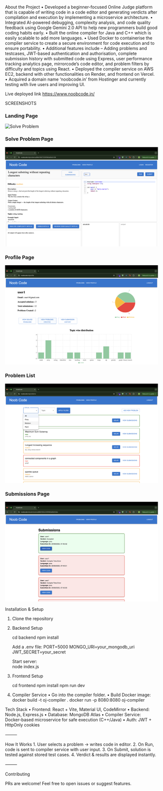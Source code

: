 About the Project
• Developed a beginner-focused Online Judge platform that is capable of writing
code in a code editor and generating verdicts after compilation and execution
by implementing a microservice architecture.
• Integrated AI-powered debugging, complexity analysis, and code quality
feedback using Google Gemini 2.0 API to help new programmers build good
coding habits early.
• Built the online compiler for Java and C++ which is easily scalable to add
more languages.
• Used Docker to containerise the compiler service to create a secure
environment for code execution and to ensure portability.
• Additional features include – Adding problems and testcases, JWT-based
authentication and authorisation, complete submission history with submitted
code using Express, user performance tracking analytics page, mirrorcode’s
code editor, and problem filters by difficulty and topics using React.
• Deployed the compiler service on AWS EC2, backend with other functionalities
on Render, and frontend on Vercel.
• Acquired a domain name ‘noobcode.in’ from Hostinger and currently testing
with live users and improving UI.

Live deployed link
https://www.noobcode.in/

SCREENSHOTS

### Landing Page
![Solve Problem](./screenshots/landing.png)

### Solve Problem Page
![Solve Problem](./screenshots/solveProblem.png)

### Profile Page
![Solve Problem](./screenshots/profile.png)

### Problem List
![Problem List](./screenshots/problemList.png)

### Submissions Page
![Submissions](./screenshots/submissions.png)


Installation & Setup

1. Clone the repository

2. Backend Setup

    cd backend
    npm install

    Add a .env file:
        PORT=5000
        MONGO_URI=your_mongodb_uri
        JWT_SECRET=your_secret

    Start server:   
    node index.js

3. Frontend Setup

    cd frontend
    npm install
    npm run dev

4. Compiler Service
	•	Go into the compiler folder.
	•	Build Docker image:
            docker build -t oj-compiler .
            docker run -p 8080:8080 oj-compiler




Tech Stack
	•	Frontend: React + Vite, Material UI, CodeMirror
	•	Backend: Node.js, Express.js
	•	Database: MongoDB Atlas
	•	Compiler Service: Docker-based microservice for safe execution (C++/Java)
	•	Auth: JWT + HttpOnly cookies

⸻

How It Works
	1.	 User selects a problem → writes code in editor.
	2.	 On Run, code is sent to compiler service with user input.
	3.	 On Submit, solution is tested against stored test cases.
	4.	Verdict & results are displayed instantly.

⸻

Contributing

PRs are welcome! Feel free to open issues or suggest features.